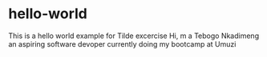 # hello-world
This is a hello world example for Tilde excercise 
Hi, m a Tebogo Nkadimeng an aspiring software devoper currently doing my bootcamp at Umuzi
